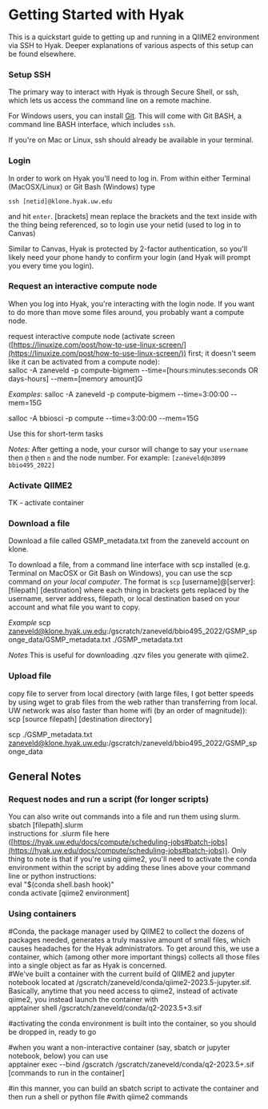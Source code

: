 
# Getting Started with Hyak

This is a quickstart guide to getting up and running in a QIIME2 environment via SSH to Hyak. Deeper explanations of various aspects of this setup can be found elsewhere.

### Setup SSH
The primary way to interact with Hyak is through Secure Shell, or ssh, which lets us access the command line on a remote machine.

For Windows users, you can install [Git](https://git-scm.com/downloads). This will come with Git BASH, a command line BASH interface, which includes `ssh`.

If you're on Mac or Linux, ssh should already be available in your terminal.

### Login

In order to work on Hyak you'll need to log in. From within either Terminal (MacOSX/Linux) or Git Bash (Windows) type

`ssh [netid]@klone.hyak.uw.edu`

and hit `enter`. [brackets] mean replace the brackets and the text inside with the thing being referenced, so to login use your netid (used to log in to Canvas)

Similar to Canvas, Hyak is protected by 2-factor authentication, so you'll likely need your phone handy to confirm your login (and Hyak will prompt you every time you login).


### Request an interactive compute node

When you log into Hyak, you're interacting with the login node. If you want to do more than move some files around, you probably want a compute node.

request interactive compute node (activate screen ([https://linuxize.com/post/how-to-use-linux-screen/](https://linuxize.com/post/how-to-use-linux-screen/)) first; it doesn't seem like it can be activated from a compute node):  
salloc -A zaneveld -p compute-bigmem --time=[hours:minutes:seconds OR days-hours] --mem=[memory amount]G

_Examples_: salloc -A zaneveld -p compute-bigmem --time=3:00:00 --mem=15G

salloc -A bbiosci -p compute --time=3:00:00 --mem=15G

Use this for short-term tasks

_Notes:_ After getting a node, your cursor will change to say your `username` then `@` then `n` and the node number. For example: `[zaneveld@n3099 bbio495_2022]`

### Activate QIIME2
TK - activate container

### Download a file

Download a file called GSMP_metadata.txt from the zaneveld account on klone.

To download a file, from a command line interface with scp installed (e.g. Terminal on MacOSX or Git Bash on Windows), you can use the scp command _on your local computer_. The format is `scp` [username]@[server]:[filepath] [destination] where each thing in brackets gets replaced by the username, server address, filepath, or local destination based on your account and what file you want to copy.

_Example_ scp [zaneveld@klone.hyak.uw.edu](mailto:zaneveld@klone.hyak.uw.edu):/gscratch/zaneveld/bbio495_2022/GSMP_sponge_data/GSMP_metadata.txt ./GSMP_metadata.txt

_Notes_ This is useful for downloading .qzv files you generate with qiime2.

### Upload file

[](https://github.com/sonettd/uwb_hyak_resources/tree/main#upload-file)

copy file to server from local directory (with large files, I got better speeds by using wget to grab files from the web rather than transferring from local. UW network was also faster than home wifi (by an order of magnitude)):  
scp [source filepath] [destination directory]

scp ./GSMP_metadata.txt [zaneveld@klone.hyak.uw.edu](mailto:zaneveld@klone.hyak.uw.edu):/gscratch/zaneveld/bbio495_2022/GSMP_sponge_data

## General Notes

[](https://github.com/sonettd/uwb_hyak_resources/tree/main#general-notes)

### Request nodes and run a script (for longer scripts)

[](https://github.com/sonettd/uwb_hyak_resources/tree/main#request-nodes-and-run-a-script-for-longer-scripts)

You can also write out commands into a file and run them using slurm. sbatch [filepath].slurm  
instructions for .slurm file here ([https://hyak.uw.edu/docs/compute/scheduling-jobs#batch-jobs](https://hyak.uw.edu/docs/compute/scheduling-jobs#batch-jobs)). Only thing to note is that if you're using qiime2, you'll need to activate the conda environment within the script by adding these lines above your command line or python instructions:  
eval "$(conda shell.bash hook)"  
conda activate [qiime2 environment]


### Using containers


#Conda, the package manager used by QIIME2 to collect the dozens of packages needed, generates a truly massive amount of small files, which causes headaches for the Hyak administrators. To get around this, we use a container, which (among other more important things) collects all those files into a single object as far as Hyak is concerned.  
#We've built a container with the current build of QIIME2 and jupyter notebook located at /gscratch/zaneveld/conda/qiime2-2023.5-jupyter.sif. Basically, anytime that you need access to qiime2, instead of activate qiime2, you instead launch the container with  
apptainer shell /gscratch/zaneveld/conda/q2-2023.5+3.sif

#activating the conda environment is built into the container, so you should be dropped in, ready to go

#when you want a non-interactive container (say, sbatch or jupyter notebook, below) you can use  
apptainer exec --bind /gscratch /gscratch/zaneveld/conda/q2-2023.5+.sif [commands to run in the container]

#in this manner, you can build an sbatch script to activate the container and then run a shell or python file #with qiime2 commands



